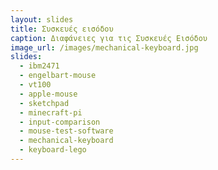 ```yaml
---
layout: slides
title: Συσκευές εισόδου
caption: Διαφάνειες για τις Συσκευές Εισόδου
image_url: /images/mechanical-keyboard.jpg
slides:
  - ibm2471
  - engelbart-mouse
  - vt100
  - apple-mouse
  - sketchpad
  - minecraft-pi
  - input-comparison
  - mouse-test-software
  - mechanical-keyboard
  - keyboard-lego
---
```

